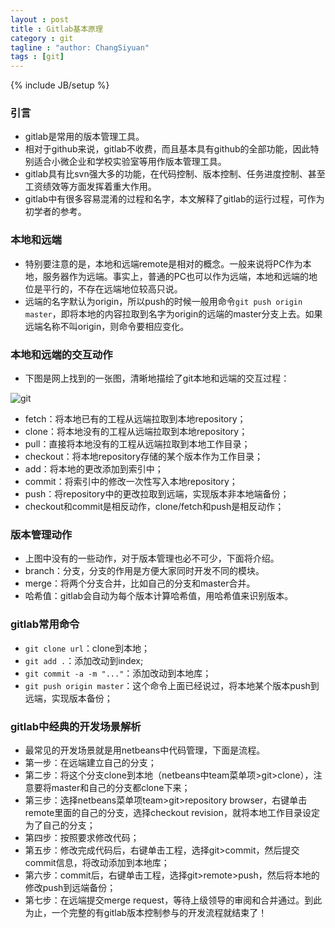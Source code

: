 ```yaml
---
layout : post
title : Gitlab基本原理
category : git
tagline : "author: ChangSiyuan"
tags : [git]
---
```

{% include JB/setup %}


### 引言
- gitlab是常用的版本管理工具。
- 相对于github来说，gitlab不收费，而且基本具有github的全部功能，因此特别适合小微企业和学校实验室等用作版本管理工具。
- gitlab具有比svn强大多的功能，在代码控制、版本控制、任务进度控制、甚至工资绩效等方面发挥着重大作用。
- gitlab中有很多容易混淆的过程和名字，本文解释了gitlab的运行过程，可作为初学者的参考。

### 本地和远端
- 特别要注意的是，本地和远端remote是相对的概念。一般来说将PC作为本地，服务器作为远端。事实上，普通的PC也可以作为远端，本地和远端的地位是平行的，不存在远端地位较高只说。
- 远端的名字默认为origin，所以push的时候一般用命令`git push origin master`，即将本地的内容拉取到名字为origin的远端的master分支上去。如果远端名称不叫origin，则命令要相应变化。

### 本地和远端的交互动作
- 下图是网上找到的一张图，清晰地描绘了git本地和远端的交互过程：

![git](https://raw.githubusercontent.com/changsiyuan/changsiyuan.github.io/master/_image/git.png)

- fetch：将本地已有的工程从远端拉取到本地repository；
- clone：将本地没有的工程从远端拉取到本地repository；
- pull：直接将本地没有的工程从远端拉取到本地工作目录；
- checkout：将本地repository存储的某个版本作为工作目录；
- add：将本地的更改添加到索引中；
- commit：将索引中的修改一次性写入本地repository；
- push：将repository中的更改拉取到远端，实现版本非本地端备份；
- checkout和commit是相反动作，clone/fetch和push是相反动作；

### 版本管理动作
- 上图中没有的一些动作，对于版本管理也必不可少，下面将介绍。
- branch：分支，分支的作用是方便大家同时开发不同的模块。
- merge：将两个分支合并，比如自己的分支和master合并。
- 哈希值：gitlab会自动为每个版本计算哈希值，用哈希值来识别版本。

### gitlab常用命令
- `git clone url`：clone到本地；
- `git add .`：添加改动到index;
- `git commit -a -m "..."`：添加改动到本地库；
- `git push origin master`：这个命令上面已经说过，将本地某个版本push到远端，实现版本备份；

### gitlab中经典的开发场景解析
- 最常见的开发场景就是用netbeans中代码管理，下面是流程。
- 第一步：在远端建立自己的分支；
- 第二步：将这个分支clone到本地（netbeans中team菜单项>git>clone），注意要将master和自己的分支都clone下来；
- 第三步：选择netbeans菜单项team>git>repository browser，右键单击remote里面的自己的分支，选择checkout revision，就将本地工作目录设定为了自己的分支；
- 第四步：按照要求修改代码；
- 第五步：修改完成代码后，右键单击工程，选择git>commit，然后提交commit信息，将改动添加到本地库；
- 第六步：commit后，右键单击工程，选择git>remote>push，然后将本地的修改push到远端备份；
- 第七步：在远端提交merge request，等待上级领导的审阅和合并通过。到此为止，一个完整的有gitlab版本控制参与的开发流程就结束了！


